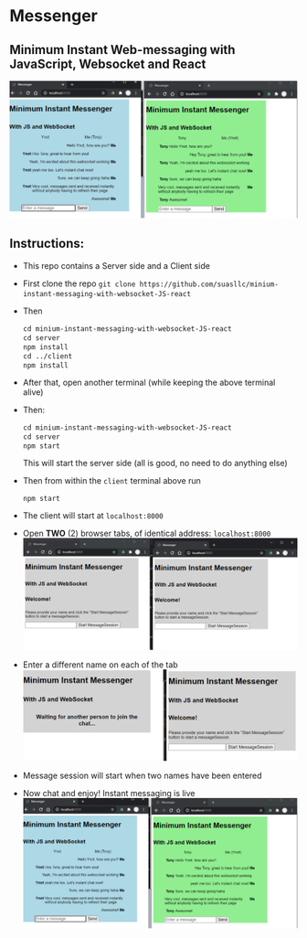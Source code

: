 
# Messenger
## Minimum Instant Web-messaging with JavaScript, Websocket and React

![When chat is on!](resouces/when-chat-is-one.png)

## Instructions:
- This repo contains a Server side and a Client side
- First clone the repo
  `git clone https://github.com/suasllc/minium-instant-messaging-with-websocket-JS-react`
- Then
  ```
  cd minium-instant-messaging-with-websocket-JS-react
  cd server
  npm install
  cd ../client
  npm install
  ```

- After that, open another terminal (while keeping the above terminal alive)
- Then: 
  ```
  cd minium-instant-messaging-with-websocket-JS-react
  cd server
  npm start
  ```
  This will start the server side (all is good, no need to do anything else)
- Then from within the `client` terminal above run 
  ```
  npm start
  ```
- The client will start at `localhost:8000`
- Open **TWO** (2) browser tabs, of identical address: `localhost:8000`
![Starting screens](resouces/starting_screens.png)
- Enter a different name on each of the tab
![Enter a name](resouces/when-one-name-entered.png)
- Message session will start when two names have been entered
- Now chat and enjoy! Instant messaging is live
![Chat now](resouces/when-chat-is-one.png)

